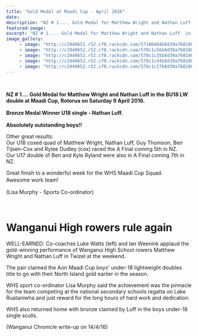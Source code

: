 ```yaml
---
title: "Gold Medal at Maadi Cup - April 2016"
date: 
description: "NZ # 1.... Gold Medal for Matthew Wright and Nathan Luff  in the BU18 LW double. Bronze Medal Winner U18 single - Nathan Luff at Maadi Cup, Rotorua on Saturday 9 April 2016."
featured-image: 
excerpt: "NZ # 1.... Gold Medal for Matthew Wright and Nathan Luff  in the BU18 LW double. Bronze Medal Winner U18 single - Nathan Luff at Maadi Cup, Rotorua on Saturday 9 April 2016."
image_gallery:
	 - image: "http://c1940652.r52.cf0.rackcdn.com/57100404b8d39a76810014a8/Matthew-Wright-and-Nathan-Luff-in-Twizel-Chron-14.4.16.jpg"
	 - image: "http://c1940652.r52.cf0.rackcdn.com/570c1c56b8d39a7681001144/Team-photo.jpg"
	 - image: "http://c1940652.r52.cf0.rackcdn.com/570c1c35b8d39a7681001140/walking-with-banner-in-distanct.jpg"
	 - image: "http://c1940652.r52.cf0.rackcdn.com/570c1c44b8d39a7681001142/walking-with-banner.jpg"
	 - image: "http://c1940652.r52.cf0.rackcdn.com/570c1c17b8d39a768100113e/Team-photo-with-WHS-banner.jpg"
---
```


<p>&nbsp;</p>
<p><strong>NZ # 1.... Gold Medal for Matthew Wright and Nathan Luff in the BU18 LW double at Maadi Cup, Rotorua&nbsp;on Saturday 9 April 2016.</strong></p>
<p><strong style="line-height: 1.5;">Bronze Medal Winner U18 single - Nathan Luff.</strong></p>
<p><strong><strong>Absolutely outstanding boys!!</strong></strong></p>
<p>Other great results:<br />Our U18 coxed quad of Matthew Wright, Nathan Luff, Guy Thomson, Ben Tijsen-Cox and Rylee Dudley (cox) raced the A Final coming 5th in NZ.&nbsp;<br />Our U17 double of Ben and Kyle Ryland were also in A Final coming 7th in NZ.</p>
<p><span>Great finish to a wonderful week for the WHS Maadi Cup Squad.<br /></span><span style="line-height: 1.5;">Awesome work team!</span></p>
<p><span><span>(Lisa Murphy - Sports Co-ordinator)</span></span></p>
<p><span><span><br /></span></span></p>
<h1 id="articleTitle" class="articleTitle">Wanganui High rowers rule again</h1>
<p>WELL-EARNED: Co-coaches Luke Watts (left) and Ian Weenink applaud the gold-winning performance of Wanganui High School rowers Matthew Wright and Nathan Luff in Twizel at the weekend.</p>
<p>The pair claimed the Aon Maadi Cup boys' under-18 lightweight doubles title to go with their North Island gold earlier in the season.</p>
<p>WHS sport co-ordinator Lisa Murphy said the achievement was the pinnacle for the team competing at the national secondary schools regatta on Lake Ruataniwha and just reward for the long hours of hard work and dedication.</p>
<p>WHS also returned home with bronze claimed by Luff in the boys under-18 single sculls.</p>
<p><span><span>(Wanganui Chronicle write-up on 14/4/16)</span></span></p>
<p><span><span><br /></span></span></p>

